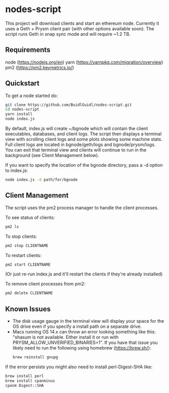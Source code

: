 # nodes-script
This project will download clients and start an ethereum node. Currently it uses a Geth + Prysm client pair (with other options available soon). The script runs Geth in snap sync mode and will require ~1.2 TB.

## Requirements
node (https://nodejs.org/en)
yarn (https://yarnpkg.com/migration/overview)
pm2 (https://pm2.keymetrics.io/)

## Quickstart
To get a node started do:
  ```bash
  git clone https://github.com/BuidlGuidl/nodes-script.git
  cd nodes-script
  yarn install
  node index.js
  ```
By default, index.js will create ~/bgnode which will contain the client executables, databases, and client logs. The script then displays a terminal view with scrolling client logs and some plots showing some machine stats. Full client logs are located in bgnode/geth/logs and bgnode/prysm/logs. You can exit that terminal view and clients will continue to run in the background (see Client Management below).

If you want to specify the location of the bgnode directory, pass a -d option to index.js:
  ```bash
  node index.js -d path/for/bgnode
  ```

## Client Management
The script uses the pm2 process manager to handle the client processes.

To see status of clients:
  ```bash
  pm2 ls
  ```

To stop clients:
  ```bash
  pm2 stop CLIENTNAME
  ```

To restart clients:
  ```bash
  pm2 start CLIENTNAME
  ```
(Or just re-run index.js and it'll restart the clients if they're already installed)

To remove client processes from pm2:
  ```bash
  pm2 delete CLIENTNAME
  ```

## Known Issues
- The disk usage gauge in the terminal view will display your space for the OS drive even if you specify a install path on a separate drive.
- Macs running OS 14.x can throw an error looking something like this: "shasum is not available. Either install it or run with PRYSM_ALLOW_UNVERIFIED_BINARIES=1". If you have that issue you likely need to run the following using homebrew (https://brew.sh/):
  ```bash
  brew reinstall gnupg
  ```
If the error persists you might also need to install perl-Digest-SHA like:
  ```bash
  brew install perl
  brew install cpanminus
  cpanm Digest::SHA
  ```